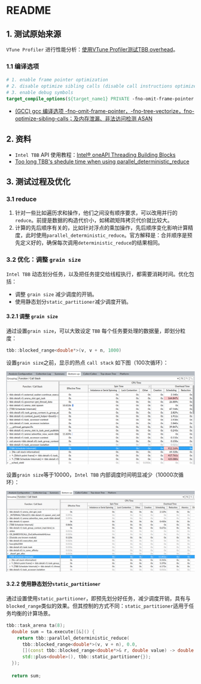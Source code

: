 # README #

## 1. 测试原始来源 ##

 `VTune Profiler` 进行性能分析：[使用VTune Profiler测试TBB overhead](https://www.intel.com/content/www/us/en/docs/vtune-profiler/cookbook/2024-1/intel-tbb-scheduling-overhead.html)。

### 1.1 编译选项 ###

```cmake
# 1. enable frame pointer optimization
# 2. disable optimize sibling calls (disable call instructions optimized to jump)
# 3. enable debug symbols
target_compile_options(${target_name1} PRIVATE -fno-omit-frame-pointer -fno-optimize-sibling-calls -ggdb)
```

* [(GCC) gcc 编译选项 -fno-omit-frame-pointer，-fno-tree-vectorize，fno-optimize-sibling-calls；及内存泄漏、非法访问检测 ASAN](https://www.cnblogs.com/vaughnhuang/p/16435356.html)

## 2. 资料 ##

* `Intel TBB` API 使用教程：[Intel® oneAPI Threading Building Blocks](https://www.intel.com/content/www/us/en/docs/onetbb/developer-guide-api-reference/2021-13/reduction.html)
* [Too long TBB's shedule time when using parallel_deterministic_reduce](https://stackoverflow.com/questions/79090338/too-long-tbbs-shedule-time-when-using-parallel-deterministic-reduce)

## 3. 测试过程及优化 ##

### 3.1 reduce ###

1. 针对一些比如遍历求和操作，他们之间没有顺序要求，可以改用并行的 `reduce`。前提是数据的构造代价小，如稀疏矩阵拷贝代价就比较大。
2. 计算的先后顺序有关的，比如针对浮点的乘加操作，先后顺序变化影响计算精度，此时使用`parallel_deterministic_reduce`。官方解释是：合并顺序是预先定义好的，确保每次调用`deterministic_reduce`的结果相同。

### 3.2 优化：调整 `grain size` ###

`Intel TBB` 动态划分任务，以及把任务提交给线程执行，都需要消耗时间。优化包括：

* 调整 `grain size` 减少调度的开销。
* 使用静态划分`static_partitioner`减少调度开销。

#### 3.2.1 调整 `grain size` ####

通过设置`grain size`，可以大致设定 `TBB` 每个任务要处理的数据量，即划分粒度：

```c++
tbb::blocked_range<double*>(v, v + n, 1000)
```

设置`grain size`之前，显示的热点 `call stack` 如下图（100次循环）：

![grain_size_default_1](./doc/images/perf_no_grain_size_set.png)

设置`grain size`等于10000，`Intel TBB` 内部调度时间明显减少（10000次循环）：

![grain_size_10000](./doc/images/perf_grain_size_10000.png)

#### 3.2.2 使用静态划分`static_partitioner` ####

通过设置使用`static_partitioner`，即预先划分好任务，减少调度开销，具有与`blocked_range`类似的效果。但其控制的方式不同：`static_partitioner`适用于任务均衡的计算场景。

```c++
tbb::task_arena ta(8);
  double sum = ta.execute([&]() {
    return tbb::parallel_deterministic_reduce(
      tbb::blocked_range<double*>(v, v + n), 0.0,
      [](const tbb::blocked_range<double*>& r, double value) -> double { return std::accumulate(r.begin(), r.end(), value); },
      std::plus<double>(), tbb::static_partitioner{});
  });

  return sum;
```
